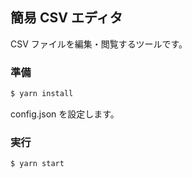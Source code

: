 ## 簡易 CSV エディタ

CSV ファイルを編集・閲覧するツールです。

### 準備

```bash
$ yarn install
```

config.json を設定します。

### 実行

```bash
$ yarn start
```
